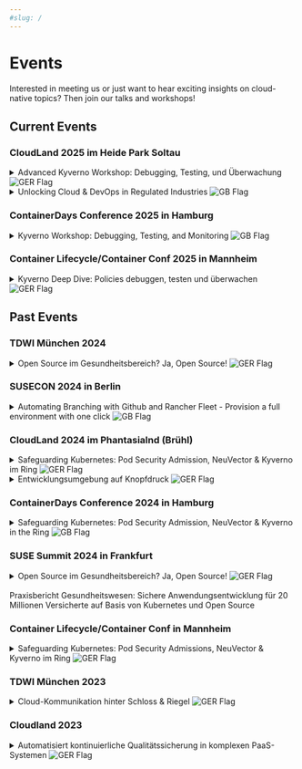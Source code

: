 ```yaml
---
#slug: /
---
```

# Events

Interested in meeting us or just want to hear exciting insights on cloud-native topics? Then join our talks and workshops! 


## Current Events

### CloudLand 2025 im Heide Park Soltau
<details style={{backgroundColor:"#0B1928", border: "1px solid #0B1928", color:"#B5B3B3"}}>
  <summary>Advanced Kyverno Workshop: Debugging, Testing, und Überwachung <img src={require("./germany-flag-png-large.png").default} alt="GER Flag"/></summary>
  <div>
    <div>Kyverno hat sich als führende Policy-Engine für Kubernetes etabliert. Die breite Nutzung hat dazu geführt, dass viele die Grundlagen von Kyverno bereits beherrschen und einfache Validierungsregeln problemlos implementieren können. 
        Doch was, wenn es um komplexere Herausforderungen geht? Wie debuggt man fortgeschrittene Regeln oder testet sie automatisiert? <br /><br />
        In diesem Workshop steigen wir tiefer in die Welt von Kyverno ein und vermitteln fortgeschrittene Kenntnisse, die über die Grundlagen hinausgehen. Wir beginnen mit der Implementierung komplexer Validierungsregeln und lernen dabei verschiedene Debugging-Methoden kennen. Dabei widmen wir uns sowohl dem Kyverno CLI als auch dem automatisierten Testen unserer Regeln, um ihre Zuverlässigkeit sicherzustellen. Anschließend analysieren wir die Ergebnisse der Validierungsregeln u.A. mithilfe des Policy Reporters, einem Sub-Projekt von Kyverno, das eine umfassende Überwachung und Verwaltung der Policy-Resultate ermöglicht.
        Dieser Workshop richtet sich an alle, die Kyverno bereits nutzen und ihre Fähigkeiten auf das nächste Level bringen wollen, um die Admission Controls ihrer Kubernetes-Umgebungen zu verbessern. <br /> <br />
         <b> Mittwoch, 02.07. 15:00 - 16:45, Cloudspace 4 Red Hat </b> <br />
         Speaker: Marie Padberg <br />
         <a style={{color:"#6CA8B7"}} href="https://meine.doag.org/events/cloudland/2025/agenda/#agendaId.5764">Konferenzprogramm</a>
         </div>
  </div>
</details>

<details style={{backgroundColor:"#0B1928", border: "1px solid #0B1928", color:"#B5B3B3"}}>
  <summary>Unlocking Cloud & DevOps in Regulated Industries <img src={require("./united-kingdom-flag-png-large.png").default} alt="GB Flag"/></summary>
  <div>
    <div>Regulated industries like banking and insurance are rapidly shifting to cloud-native technologies and platform engineering to enhance agility, scalability, and resilience. While this transformation offers new opportunities, it also presents considerable challenges, as it disrupts traditional workflows in favor of agile, DevOps-driven methodologies. Specifically, the adoption of DevOps fosters closer collaboration between previously siloed development and operations teams. Developers, in particular, face shifting expectations and mounting pressure due to accelerated release cycles, constantly evolving compliance mandates, and heightened demands for security and technical proficiency. These complexities can result in initial resistance toward agile practices and cloud technologies. To ensure a successful transformation, organizations must consider not only technical challenges but also cultural dimensions of change. This session explores how transparency in security and compliance fosters trust, addressing concerns and enabling developers to fully embrace agile workflows. Through a case study from the banking sector [anonymized], I showcase practical strategies to sustain momentum and navigate resistance effectively. By positioning trust as a catalyst for change, organizations in regulated industries—and beyond—can unlock the full potential of DevOps and cloud adoption, driving both cultural and technological transformation. <br /> <br />
        <b> Donnerstag, 03.07. 18:00 - 18:45, Stage Schatzinsel </b> <br />
        Speaker: Nicole Philippczyck<br />
        <a style={{color:"#6CA8B7"}} href="https://meine.doag.org/events/cloudland/2025/agenda/#agendaId.5855">Konferenzprogramm</a>
        </div>
  </div>
</details>

### ContainerDays Conference 2025 in Hamburg
<details style={{backgroundColor:"#0B1928", border: "1px solid #0B1928", color:"#B5B3B3"}}>
  <summary>Kyverno Workshop: Debugging, Testing, and Monitoring <img src={require("./united-kingdom-flag-png-large.png").default} alt="GB Flag"/></summary>
  <div>
    <div>Kyverno has established itself as the leading policy engine for Kubernetes. Its widespread adoption means that many users are already familiar with the basics and can easily implement simple validation rules.
        But what happens when facing more complex challenges? How do you debug advanced rules or test them in an automated way?<br />
        In this workshop, we dive deeper into the world of Kyverno, providing advanced knowledge beyond the fundamentals. We start by implementing complex validation rules while exploring various debugging methods. This includes working with the Kyverno CLI and automating rule testing to ensure reliability. Next, we analyze validation rule results using tools such as the Policy Reporter, a Kyverno sub-project that enables comprehensive monitoring and management of policy outcomes.<br />
        This workshop is designed for those already using Kyverno who want to take their skills to the next level and enhance the admission controls of their Kubernetes environments. <br /><br />
    <b> Time: TBA </b> <br />
    Speaker: Marie Padberg <br />
    <a style={{color:"#6CA8B7"}} href="https://www.containerdays.io/containerdays-conference-2024/agenda/">Conference Program</a>
    </div>
  </div>
</details>

### Container Lifecycle/Container Conf 2025 in Mannheim
<details style={{backgroundColor:"#0B1928", border: "1px solid #0B1928", color:"#B5B3B3"}}>
  <summary>Kyverno Deep Dive: Policies debuggen, testen und überwachen <img src={require("./germany-flag-png-large.png").default} alt="GER Flag"/></summary>
  <div>
    <div>Kyverno ist heute die führende Policy-Engine für Kubernetes-Cluster. Während das Umsetzen einfacher Validierungsregeln mittlerweile zur Routine gehört, stellen komplexere Anforderungen eine deutlich höhere Herausforderung dar. Wie debuggt man umfangreiche Policies effizient? Wie automatisiert man das Testen neuer Regeln? Und wie lassen sich Policy-Resultate im Betrieb zuverlässig überwachen? <br />
    In dieser Live-Demo zeige ich praxisnah Techniken im Umgang mit Kyverno: Ich demonstriere die Implementierung komplexer Validierungsregeln, stelle verschiedene Debugging-Strategien vor und erläutere, wie das Kyverno CLI sowie automatisierte Testverfahren zur Qualitätssicherung eingesetzt werden können.<br /><br />
    <b>Zeit: TBA </b> <br />
    Speaker: Marie Padberg <br />
    <a style={{color:"#6CA8B7"}} href="https://www.continuouslifecycle.de/programm.php#pgpart2">Konferenzprogramm</a>
    </div>
  </div>
</details>

## Past Events

### TDWI München 2024
<details style={{backgroundColor:"#0B1928", border: "1px solid #0B1928", color:"#B5B3B3"}}>
  <summary>Open Source im Gesundheitsbereich? Ja, Open Source! <img src={require("./germany-flag-png-large.png").default} alt="GER Flag"/></summary>
  <div>
    <div>Zusammen mit der GWQ ServicePlus AG zeigen wir, wie durch eine All-In-One-Open-Source-Lösung auf Basis von Kubernetes datenschutzkonforme und sichere Anwendungen nach neusten Standards entwickelt werden können. <br /><br />
        Viele Unternehmen stehen vor der Frage: Make (offene Lösung auf Open-Source-Basis) or Buy (anpassbare Insellösung)? Gerade im Gesundheitsbereich spielen Daten-Sicherheitsaspekte eine große Rolle, daher wird in 
        diesem Vortrag aufgezeigt, wie diese Sicherheit mit Open Source gewährleistet werden kann. Die GWQ ServicePlus AG als Tochter gesetzlicher Krankenkassen hat dazu eine hochsichere Open-Source-Kubernetes-Plattform eingerichtet - mit dem Ziel: Public Cloud.<br /><br />
        Das Ziel ist die Bereitstellung einer hochsicheren Produktiv-Umgebung, damit Anwendungen und Apps für die über 20 Mio. Versicherten der mittelständischen Kranken- und Innungskassen in der Public Cloud zur Verfügung gestellt werden können. <br /><br />
        Kernelemente sind SUSE Rancher, mit dem Cluster übersichtlich gemanagt werden können, sowie SUSE NeuVector, mit dem die Umsetzung eines Sicherheitskonzeptes nach DSGVO möglich ist. <br /><br />
        Der wesentliche Baustein ist jedoch das neu eingeführte DevSecOps (Development, Security & Operations)-Konzept, mit dem klar definiert wird, wo welche Verantwortlichkeiten und Aufgaben liegen. 
        Auf diese Weise wurde ein Strukturwandel angestoßen, der unter anderem kleinere Inkremente für Anwendungen ermöglicht, das heißt, ein Update einer Anwendung ist in kürzester Zeit umsetzbar - mögliche 
        Sicherheitslücken können sofort geschlossen werden. <br /><br />
        Die Bereitstellung dieser komplett neuen hochsicheren Entwicklungsumgebung mit entsprechenden Entwicklungssystemen und Security- und Observability-Tools On-Premise erfolgte innerhalb von drei Monaten. 
        Dabei wurde die komplette Installation portabel gestaltet, sodass sich mit dieser Installation eine Portierung in die Public Cloud ermöglichen lässt.
        <br /> <br />
        <b>Donnerstag, 13.06. 09:55 - 10.40, Session Track: Data Architecture (5.2) </b> <br />
        Speaker: Sascha Wiskandt, Wolfgang Perzl, Marie Padberg <br />
         <a style={{color:"#6CA8B7"}} href="https://www.tdwi-konferenz.de/tdwi-2024/programm/konferenzprogramm">Konferenzprogramm</a>
        </div>
  </div>
</details>

### SUSECON 2024 in Berlin
<details style={{backgroundColor:"#0B1928", border: "1px solid #0B1928", color:"#B5B3B3"}}>
  <summary>Automating Branching with Github and Rancher Fleet - Provision a full environment with one click <img src={require("./united-kingdom-flag-png-large.png").default} alt="GB Flag"/></summary> 
  <div>
    <div>What would be better for agile development than getting a complete new environment with namespaces, databases, etc. as soon as a new branch is created? Well, maybe the automatic building, testing and deploying 
    of every change and the automatic deletion of the environment when merging into master? But fortunately, all this also works together with Github Actions and Rancher Fleet. While Github and Github Actions are widely 
    used, the use of a cloud API via Actions is less common and the Rancher Fleet project as a GitOps tool for multicluster architectures is rather unknown.<br /> <br />
    <b> Wednesday, 19.06. 14.30 - 15:20, Session Track: Enterprise Container Management, Edge in Raum VII / 7 </b> <br />
    Speaker: Dr. Harals Gerhards <br />
    <a style={{color:"#6CA8B7"}} href="https://www.suse.com/susecon/sessions/?search=harald#/session/1708724730509001xWIR">Conference Program</a>
    </div>
  </div>
</details>

### CloudLand 2024 im Phantasialnd (Brühl)
<details style={{backgroundColor:"#0B1928", border: "1px solid #0B1928", color:"#B5B3B3"}}>
  <summary>Safeguarding Kubernetes: Pod Security Admission, NeuVector & Kyverno im Ring <img src={require("./germany-flag-png-large.png").default} alt="GER Flag"/></summary>
  <div>
    <div>Die Implementierung von Admission Controls stellt eine wesentliche Komponente in Kubernetes dar, um die Sicherheit und Zuverlässigkeit des Clusters zu gewährleisten. Diese Kontrollmechanismen 
        ermöglichen die Durchsetzung von Richtlinien und Beschränkungen bei der Erstellung von Ressourcen sowie der Konfiguration von Objekten. Der Überprüfungsprozess erfolgt beim Einreichen neuer Ressourcen oder Aktualisierungen beim Kubernetes-API-Server. <br /> <br />
        Eine gängige Methode zur Umsetzung von Admission Controls besteht in der Aktivierung der Pod Admission Controller, die von Kubernetes bereitgestellt werden. In diesem Kontext stellt sich die Frage, ob diese Lösung den generellen Anforderungen an Admission Controls genügt oder ob es sinnvoll ist, zusätzliche Tools wie SUSE NeuVector oder Kyverno einzusetzen. <br /> <br />
        Das Hauptziel der Präsentation liegt in der eingehenden Gegenüberstellung dieser drei genannten Technologien. Dabei wird herausgearbeitet, in welchen Bereichen sich diese überschneiden und welche Alleinstellungsmerkmale sie bieten. Abschließend wird ein Szenario vorgestellt, das eine kombinierte Nutzung aller drei Technologien demonstriert. Dies ermöglicht nicht nur die optimale Ausnutzung der Vorteile jeder einzelnen Technologie, sondern auch die Ausbalancierung ihrer jeweiligen Nachteile. <br /> <br />
        <b> Donnerstag, 20.06. 15:00 - 15:45, Stage 2 </b> <br />
        Speaker: Marie Padberg <br />
        <a style={{color:"#6CA8B7"}} href="https://meine.doag.org/events/cloudland/2024/agenda/#agendaId.4202">Konferenzprogramm</a>
        </div>
  </div>
</details>

<details style={{backgroundColor:"#0B1928", border: "1px solid #0B1928", color:"#B5B3B3"}}>
  <summary>Entwicklungsumgebung auf Knopfdruck <img src={require("./germany-flag-png-large.png").default} alt="GER Flag"/></summary>
  <div>
    <div>Was wäre schöner für agile Entwicklung, als direkt mit der Erstellung eines neuen Branches auch eine komplette neue Umgebung mit Namespaces, Datenbanken etc. zu erhalten? <br /> <br />
         Naja, vielleicht, dass automatische Bauen, Testen und Deployen jeder Änderung und das automatische Löschen der Umgebung beim Merge into Master? Aber zum Glück geht das ja auch alles zusammen mit Github Actions 
         und Rancher Fleet. Während Github und Github Actions weit verbreitet sind, ist die Nutzung einer Cloud API über Actions schon seltener genutzt und das Projekt Rancher Fleet als GitOps-Tool für Multicluster-Architekturen eher unbekannt. <br /> <br />
         Der Vortrag wird zeigen, wie wir für die DevOps-Teams eines Kunden eine leichtgewichtige Automatisierung für Feature-Entwicklung und Staging in deiner Multicluster-Kubernetes-Umgebung realisiert haben. Wir zeigen die Umsetzung mit einer SUSE Rancher Plattofrm, NeuVector, Istio und AKS auf Microsoft Azure <br /> <br />
         <b> Freitag, 21.06. 12:00 - 12:45, Stage 1 </b> <br />
         Speaker: Dr. Harals Gerhards <br />
         <a style={{color:"#6CA8B7"}} href="https://meine.doag.org/events/cloudland/2024/agenda/#agendaId.4150">Konferenzprogramm</a>
         </div>
  </div>
</details>

### ContainerDays Conference 2024 in Hamburg
<details style={{backgroundColor:"#0B1928", border: "1px solid #0B1928", color:"#B5B3B3"}}>
  <summary>Safeguarding Kubernetes: Pod Security Admission, NeuVector & Kyverno in the Ring <img src={require("./united-kingdom-flag-png-large.png").default} alt="GB Flag"/></summary>
  <div>
    <div>Implementing Admission Controls is crucial in Kubernetes, ensuring cluster security and reliability by enforcing policies and restrictions on resource creation and object configuration. Activating Kubernetes' Pod Admission Controller is a typical approach for this purpose. However, it prompts consideration of whether this solution meets general requirements or if additional tools like SUSE NeuVector or Kyverno are advisable. <br /><br />
    The presentation aims to compare the three technologies and highlight their overlaps and unique features. Finally, a scenario demonstrates how the combined use of all three technologies optimally utilizes their advantages while addressing their respective drawbacks. <br /><br />
    <b> Wednesday, 04.09. 15:45 - 16:20, Stage P1 </b> <br />
    Speaker: Marie Padberg <br />
    <a style={{color:"#6CA8B7"}} href="https://www.containerdays.io/containerdays-conference-2024/agenda/">Conference Program</a>
    </div>
  </div>
</details>

### SUSE Summit 2024 in Frankfurt
<details style={{backgroundColor:"#0B1928", border: "1px solid #0B1928", color:"#B5B3B3"}}>
  <summary>Open Source im Gesundheitsbereich? Ja, Open Source! <img src={require("./germany-flag-png-large.png").default} alt="GER Flag"/>
  <br /><br /> Praxisbericht Gesundheitswesen: Sichere Anwendungsentwicklung für 20 Millionen Versicherte auf Basis von Kubernetes und Open Source</summary>
  <div>
    <div>Zusammen mit der GWQ ServicePlus AG zeigen wir, wie durch eine All-In-One-Open-Source-Lösung auf Basis von Kubernetes datenschutzkonforme und sichere Anwendungen nach neusten Standards entwickelt werden können. <br /><br />
        Viele Unternehmen stehen vor der Frage: Make (offene Lösung auf Open-Source-Basis) or Buy (anpassbare Insellösung)? Gerade im Gesundheitsbereich spielen Daten-Sicherheitsaspekte eine große Rolle, daher wird in 
        diesem Vortrag aufgezeigt, wie diese Sicherheit mit Open Source gewährleistet werden kann. Die GWQ ServicePlus AG als Tochter gesetzlicher Krankenkassen hat dazu eine hochsichere Open-Source-Kubernetes-Plattform eingerichtet - mit dem Ziel: Public Cloud.<br /><br />
        Das Ziel ist die Bereitstellung einer hochsicheren Produktiv-Umgebung, damit Anwendungen und Apps für die über 20 Mio. Versicherten der mittelständischen Kranken- und Innungskassen in der Public Cloud zur Verfügung gestellt werden können. <br /><br />
        Kernelemente sind SUSE Rancher, mit dem Cluster übersichtlich gemanagt werden können, sowie SUSE NeuVector, mit dem die Umsetzung eines Sicherheitskonzeptes nach DSGVO möglich ist. <br /><br />
        Der wesentliche Baustein ist jedoch das neu eingeführte DevSecOps (Development, Security & Operations)-Konzept, mit dem klar definiert wird, wo welche Verantwortlichkeiten und Aufgaben liegen. 
        Auf diese Weise wurde ein Strukturwandel angestoßen, der unter anderem kleinere Inkremente für Anwendungen ermöglicht, das heißt, ein Update einer Anwendung ist in kürzester Zeit umsetzbar - mögliche 
        Sicherheitslücken können sofort geschlossen werden. <br /><br />
        Die Bereitstellung dieser komplett neuen hochsicheren Entwicklungsumgebung mit entsprechenden Entwicklungssystemen und Security- und Observability-Tools On-Premise erfolgte innerhalb von drei Monaten. 
        Dabei wurde die komplette Installation portabel gestaltet, sodass sich mit dieser Installation eine Portierung in die Public Cloud ermöglichen lässt.
        <br /> <br />
        <b>Mittwoch, 06.11. 15:30 - 16.15 </b> <br />
        Speaker: Raphael Vadakkeparambil, Marie Padberg <br />
         <a style={{color:"#6CA8B7"}} href="https://susesummit.de/topics/">Konferenzprogramm</a>
        </div>
  </div>
</details>

### Container Lifecycle/Container Conf in Mannheim
<details style={{backgroundColor:"#0B1928", border: "1px solid #0B1928", color:"#B5B3B3"}}>
  <summary>Safeguarding Kubernetes: Pod Security Admissions, NeuVector & Kyverno im Ring <img src={require("./germany-flag-png-large.png").default} alt="GER Flag"/></summary>
  <div>
    <div>Admission Controls sind zentral für die Sicherheit und Zuverlässigkeit von Kubernetes, indem sie Richtlinien bei der Ressourcenerstellung durchsetzen. Diese werden bei der Submission an den Kubernetes API-Server geprüft und eine Option sind die Pod Admission Controller von Kubernetes. Dabei stellt sich die Frage, ob diese ausreichen oder ob der Einsatz zusätzlicher Tools wie SUSE NeuVector oder Kyverno sinnvoll ist. <br /><br />
    Der Vortrag vergleicht diese Technologien, analysiert Überschneidungen und identifiziert Alleinstellungsmerkmale. Abschließend wird ein Szenario gezeigt, das die kombinierte Anwendung aller drei Technologien zeigt, um deren Vorteile optimal zu nutzen und Nachteile auszugleichen. <br />
    <b>Zeit: Mittwoch, 13.11. 16:30 - 17:00 </b> <br />
    Speaker: Marie Padberg <br />
    <a style={{color:"#6CA8B7"}} href="https://www.continuouslifecycle.de/programm.php#pgpart2">Konferenzprogramm</a>
    </div>
  </div>
</details>


### TDWI München 2023
<details style={{backgroundColor:"#0B1928", border: "1px solid #0B1928", color:"#B5B3B3"}}>
  <summary>Cloud-Kommunikation hinter Schloss & Riegel <img src={require("./germany-flag-png-large.png").default} alt="GER Flag"/></summary>
  <div>
    <div>
      Die Novellierung des IT-Sicherheitsgesetzes umfasst neue Wirtschaftszweige, die zukünftig die hohen KRITIS-Sicherheitsanforderungen erfüllen müssen. Um späteren Mehraufwand zu vermeiden, sollte Sicherheit daher von Anfang an mitbedacht werden (Secure by Design). Auch cloud-native Data Warehouses, Data Fabrics und Data Meshes müssen auf verschiedenen Ebenen abgesichert und Kommunikation muss verschlüsselt werden. infologistix zeigt einen Verschlüsselungsansatz einer Data Platform, der die BSI-Sicherheitsanforderungen erfüllt. <br /><br />
      <b>Donnerstag, 22.06. 09:55 - 10.40, Session Track: Data Architecture (2.2) </b> <br />
      Speaker: Paul Schmidt, Dr. Harald Gerhards <br />
      <a style={{color:"#6CA8B7"}} href="https://www.tdwi-konferenz.de/tdwi-2023/programm/konferenzprogramm?li_fat_id=93e040e0-5161-454c-ac2c-78331cd9e9fd#item-5944">Konferenzprogramm</a>
    </div>
  </div>
</details>

### Cloudland 2023
<details style={{backgroundColor:"#0B1928", border: "1px solid #0B1928", color:"#B5B3B3"}}>
  <summary>Automatisiert kontinuierliche Qualitätssicherung in komplexen PaaS-Systemen <img src={require("./germany-flag-png-large.png").default} alt="GER Flag"/></summary>
  <div>
    <div>In komplexen und hochsicheren multiregionalen Kubernetes-Umgebungen müssen Wartungsaufgaben und Updates im laufenden Betrieb durchgeführt werden. Hierzu hat die infologistix ein kontinuierliches, umfassendes und nachhaltiges Qualitätssicherungsverfahren entworfen und bei Kunden erfolgreich etabliert. Technisch gesehen nutzt es neben custom-build Data Agents unter anderem bestehende Logs und Metriken von Diensten wie dem k8s-API-Server, Prometheus und Grafana. <br /><br />
    Speaker: Paul Schmidt, Dr. Harald Gerhards
    </div>
  </div>
</details>


